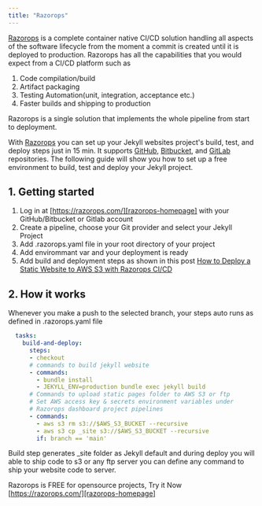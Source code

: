 ```yaml
---
title: "Razorops"
---
```


[Razorops][razorops-homepage] is a complete container native CI/CD solution handling all aspects of the software lifecycle from the moment a commit is created until it is deployed to production.
Razorops has all the capabilities that you would expect from a CI/CD platform such as
1. Code compilation/build
2. Artifact packaging
3. Testing Automation(unit, integration, acceptance etc.)
4. Faster builds and shipping to production

Razorops is a single solution that implements the whole pipeline from start to deployment.

With [Razorops][razorops-homepage] you can set up your Jekyll websites project's build, test, and deploy steps just in 15 min. It supports [GitHub][github-homepage], [Bitbucket][bitbucket-homepage], and [GitLab][gitlab-homepage] repositories. The following guide will show you how to set up a free environment to build, test and deploy your Jekyll project.

[razorops-homepage]: https://razorops.com/
[docker-homepage]: https://www.docker.com/
[github-homepage]: https://github.com
[bitbucket-homepage]: https://bitbucket.org/
[gitlab-homepage]: https://gitlab.com
[deploy-s3]: https://razorops.com/blog/how-to-deploy-a-static-website-to-aws-s3-with-razorops-ci-cd/

## 1. Getting started

1. Log in at [https://razorops.com/][razorops-homepage] with your GitHub/Bitbucket or Gitlab account
2. Create a pipeline, choose your Git provider and select your Jekyll Project
3. Add .razorops.yaml file in your root directory of your project
4. Add envirommant var and your deployment is ready
5. Add build and deployment steps as shown in this post [How to Deploy a Static Website to AWS S3 with Razorops CI/CD][deploy-s3]

## 2. How it works

Whenever you make a push to the selected branch, your steps auto runs as defined in .razorops.yaml file 

```yaml
  tasks:
    build-and-deploy:
      steps:
      - checkout
      # commands to build jekyll website
      - commands:
        - bundle install
        - JEKYLL_ENV=production bundle exec jekyll build
      # Commands to upload static pages folder to AWS S3 or ftp
      # Set AWS access key & secrets environment variables under 
      # Razorops dashboard project pipelines 
      - commands:
        - aws s3 rm s3://$AWS_S3_BUCKET --recursive
        - aws s3 cp _site s3://$AWS_S3_BUCKET --recursive
        if: branch == 'main'

```



 Build step generates _site folder as Jekyll default and during deploy you will able to ship code to s3 or any ftp server you can define any command to ship your website code to server.

Razorops is FREE for opensource projects, Try it Now
[https://razorops.com/][razorops-homepage]



